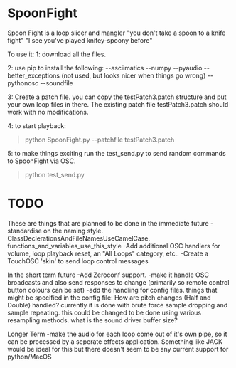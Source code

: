 # SpoonFight
Spoon Fight is a loop slicer and mangler
"you don't take a spoon to a knife fight"
"I see you've played knifey-spoony before"

To use it: 
1: download all the files.

2: use pip to install the following:
 --asciimatics
 --numpy
 --pyaudio
 --better_exceptions (not used, but looks nicer when things go wrong)
 --pythonosc
 --soundfile

3: Create a patch file.  you can copy the testPatch3.patch structure and put your own loop files in there.
   The existing patch file testPatch3.patch should work with no modifications.

4: to start playback:
  >python SpoonFight.py --patchfile testPatch3.patch

5: to make things exciting run the test_send.py to send random commands to SpoonFight via OSC.
 >python test_send.py

# TODO
These are things that are planned to be done in the immediate future
-standardise on the naming style.  ClassDeclerationsAndFileNamesUseCamelCase.  functions_and_variables_use_this_style
-Add additional OSC handlers for volume, loop playback reset,  an "All Loops" category, etc..
-Create a TouchOSC 'skin' to send loop control messages

In the short term future
-Add Zeroconf support.
-make it handle OSC broadcasts and also send responses to change (primarily so remote control button colours can be set)
-add the handling for config files.  things that might be specified in the config file:
     How are pitch changes (Half and Double) handled?  currently it is done with brute force sample dropping and sample repeating.  this could be changed to be done using various resampling methods.
     what is the sound driver buffer size?

Longer Term
-make the audio for each loop come out of it's own pipe, so it can be processed by a seperate effects application.  Something like JACK would be ideal for this but there doesn't seem to be any current support for python/MacOS
